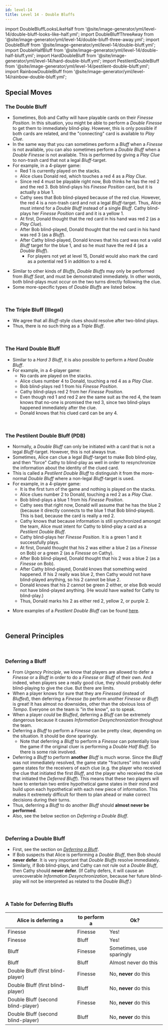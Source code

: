 ```yaml
---
id: level-14
title: Level 14 - Double Bluffs
---
```


import DoubleBluffLooksLikeHalf from '@site/image-generator/yml/level-14/double-bluff-looks-like-half.yml';
import DoubleBluffThreeAway from '@site/image-generator/yml/level-14/double-bluff-three-away.yml';
import DoubleBluff from '@site/image-generator/yml/level-14/double-bluff.yml';
import DoubleHalfBluff from '@site/image-generator/yml/level-14/double-half-bluff.yml';
import HardDoubleBluff from '@site/image-generator/yml/level-14/hard-double-bluff.yml';
import PestilentDoubleBluff from '@site/image-generator/yml/level-14/pestilent-double-bluff.yml';
import RainbowDoubleBluff from '@site/image-generator/yml/level-14/rainbow-double-bluff.yml';

## Special Moves

### The Double Bluff

- Sometimes, Bob and Cathy will have playable cards on their *Finesse Position*. In this situation, you might be able to perform a *Double Finesse* to get them to immediately blind-play. However, this is only possible if both cards are related, and the "connecting" card is available to *Play Clue*.
- In the same way that you can sometimes perform a *Bluff* when a *Finesse* is not available, you can also sometimes perform a *Double Bluff* when a *Double Finesse* is not available. This is performed by giving a *Play Clue* to non-trash card that not a legal *Bluff*-target.
- For example, in a 4-player game:
  - Red 1 is currently played on the stacks.
  - Alice clues Donald red, which touches a red 4 as a *Play Clue*.
  - Since red 4 must be playable right now, Bob thinks he has the red 2 and the red 3. Bob blind-plays his *Finesse Position* card, but it is actually a blue 1.
  - Cathy sees that Bob blind-played because of the red clue. However, the red 4 is a non-trash card and not a legal *Bluff*-target. Thus, Alice must intend for a *Double Bluff* instead of a single *Bluff*. Cathy blind-plays her *Finesse Position* card and it is a yellow 1.
  - At first, Donald thought that the red card in his hand was red 2 (as a *Play Clue*).
  - After Bob blind-played, Donald thought that the red card in his hand was red 3 (as a *Bluff*).
  - After Cathy blind-played, Donald knows that his card was not a valid *Bluff* target for the blue 1, and so he must have the red 4 (as a *Double Bluff*).
    - For players not yet at level 15, Donald would also mark the card as a potential red 5 in addition to a red 4.

<DoubleBluff />

- Similar to other kinds of *Bluffs*, *Double Bluffs* may only be performed from *Bluff Seat*, and must be demonstrated immediately. In other words, both blind-plays must occur on the two turns directly following the clue.
- Some more-specific types of *Double Bluffs* are listed below.

<br />

### The Triple Bluff (Illegal)

- We agree that all *Bluff*-style clues should resolve after two-blind plays.
- Thus, there is no such thing as a *Triple Bluff*.

<br />

### The Hard Double Bluff

- Similar to a *Hard 3 Bluff*, it is also possible to perform a *Hard Double Bluff*.
- For example, in a 4-player game:
  - No cards are played on the stacks.
  - Alice clues number 4 to Donald, touching a red 4 as a *Play Clue*.
  - Bob blind-plays red 1 from his *Finesse Position*.
  - Cathy blind-plays red 2 from her *Finesse Position*.
  - Even though red 1 and red 2 are the same suit as the red 4, the team knows that no-one is promised the red 3, since two blind-plays happened immediately after the clue.
  - Donald knows that his clued card can be any 4.

<HardDoubleBluff />

<br />

### The Pestilent Double Bluff (PDB)

- Normally, a *Double Bluff* can only be initiated with a card that is not a legal *Bluff*-target. However, this is not always true.
- Sometimes, Alice can clue a legal *Bluff*-target to make Bob blind-play, and then "force" Cathy to blind-play as well in order to resynchronize the information about the identity of the clued card.
- This is called a *Pestilent Double Bluff* to distinguish it from the more-normal *Double Bluff* where a non-legal *Bluff*-target is used.
- For example, in a 4-player game:
  - It is the first turn of the game and nothing is played on the stacks.
  - Alice clues number 2 to Donald, touching a red 2 as a *Play Clue*.
  - Bob blind-plays a blue 1 from his *Finesse Position*.
  - Cathy sees that right now, Donald will assume that he has the blue 2 (because it directly connects to the blue 1 that Bob blind-played). This is bad, because the card is really a red 2.
  - Cathy knows that because information is still synchronized amongst the team, Alice must intent for Cathy to blind-play a card as a *Pestilent Double Bluff*.
  - Cathy blind-plays her *Finesse Position*. It is a green 1 and it successfully plays.
  - At first, Donald thought that his 2 was either a blue 2 (as a *Finesse* on Bob) or a green 2 (as a *Finesse* on Cathy).
  - After Bob blind-played, Donald thought that his 2 was a blue 2 (as a *Finesse* on Bob).
  - After Cathy blind-played, Donald knows that something weird happened. If his 2 really was blue 2, then Cathy would not have blind-played anything, so his 2 cannot be blue 2.
  - Donald knows that his 2 cannot be green 2 either, or else Bob would not have blind-played anything. (He would have waited for Cathy to blind-play.)
  - Thus, Donald marks his 2 as either red 2, yellow 2, or purple 2.

<PestilentDoubleBluff />

- More examples of a *Pestilent Double Bluff* can be found [here](examples/pestilent-double-bluff.md).

<br />

## General Principles

<br />

### Deferring a Bluff

- From *Urgency Principle*, we know that players are allowed to defer a *Finesse* or a *Bluff* in order to do a *Finesse* or *Bluff* of their own. And indeed, when players see a really good clue, they should probably defer blind-playing to give the clue. But there are limits.
- When a player knows for sure that they are *Finessed* (instead of *Bluffed*), then deferring a *Finesse* (to perform another *Finesse* or *Bluff*) is great! It has almost no downsides, other than the obvious loss of *Tempo*. Everyone on the team is "in the know", so to speak.
- When a player *could* be *Bluffed*, deferring a *Bluff* can be extremely dangerous because it causes *Information Desynchronization* throughout the team.
- Deferring a *Bluff* to perform a *Finesse* can be pretty clear, depending on the situation. It should be done sparingly.
  - Note that deferring a *Bluff* to perform a *Finesse* can potentially lose the game if the original cluer is performing a *Double Half Bluff*. So there is some risk involved.
- Deferring a *Bluff* to perform **another** *Bluff* is much worse. Since the *Bluff* was not immediately resolved, the game state "fractures" into two valid game states for the receivers of each clue (e.g. the player who received the clue that initiated the first *Bluff*, and the player who received the clue that initiated the *Deferred Bluff*). This means that these two players will have to entertain two entire hypothetical game states in their mind and build upon each hypothetical with each new piece of information. This makes it extremely difficult for them to plan ahead or make correct decisions during their turns.
- Thus, deferring a *Bluff* to do another *Bluff* should **almost never be performed**.
- Also, see the below section on *Deferring a Double Bluff*.

<br />

### Deferring a Double Bluff

- First, see the section on *[Deferring a Bluff](#deferring-a-bluff)*.
- If Bob suspects that Alice is performing a *Double Bluff*, then Bob should **never defer**. It is very important that *Double Bluffs* resolve immediately.
- Similarly, if Bob blind-plays, and Cathy can not rule out a *Double Bluff*, then Cathy should **never defer**. (If Cathy defers, it will cause an unrecoverable *Information Desynchronization*, because her future blind-play will not be interpreted as related to the *Double Bluff*.)

<br />

### A Table for Deferring Bluffs

| Alice is deferring a               | to perform a | Ok?
| ---------------------------------- | ------------ | ---
| Finesse                            | Finesse      | Yes!
| Finesse                            | Bluff        | Yes!
| Bluff                              | Finesse      | Sometimes, use sparingly
| Bluff                              | Bluff        | Almost never do this
| Double Bluff (first blind-player)  | Finesse      | No, **never** do this
| Double Bluff (first blind-player)  | Bluff        | No, **never** do this
| Double Bluff (second blind-player) | Finesse      | No, **never** do this
| Double Bluff (second blind-player) | Bluff        | No, **never** do this
